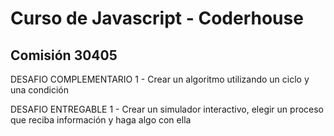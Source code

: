 # Curso de Javascript - Coderhouse
## Comisión 30405

DESAFIO COMPLEMENTARIO 1 - Crear un algoritmo utilizando un ciclo y una condición

DESAFIO ENTREGABLE 1 - Crear un simulador interactivo, elegir un proceso que reciba información y haga algo con ella